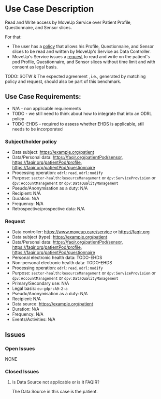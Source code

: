 # Use Case Description

Read and Write access by MoveUp Service over Patient Profile, Questionnaire, and Sensor slices. 

For that:
- The user has a [policy](policy-25.ttl) that allows his Profile, Questionnaire, and Sensor slices to be read and written by MoveUp's Service as Data Controller.
- MoveUp's Service issues a [request](request-25.ttl) to read and write on the patient's pod Profile, Questionnaire, and Sensor slices without time limit and with consent as legal basis.

TODO: SOTW & The expected agreement , i.e., generated by matching policy and request, should also be part of this benchmark.

## Use Case Requirements:

- N/A - non applicable requirements
- TODO - we still need to think about how to integrate that into an ODRL policy
- TODO-EHDS - required to assess whether EHDS is applicable, still needs to be incorporated 

### Subject/holder policy

- Data subject: <https://example.org/patient>
- Data/Personal data: <https://faqir.org/patientPod/sensor>, <https://faqir.org/patientPod/profile>, <https://faqir.org/patientPod/questionnaire>
- Processing operation: `odrl:read`, `odrl:modify` 
- Purpose: `sector-health:ResourceManagement` or `dpv:ServiceProvision` or `dpv:AccountManagement` or `dpv:DataQualityManagement`
- Pseudo/Anonymisation as a duty: N/A 
- Recipient: N/A
- Duration: N/A
- Frequency: N/A
- Retrospective/prospective data: N/A

### Request

- Data controller: <https://www.moveup.care/service> or <https://faqir.org>
- Data subject (type): <https://example.org/patient>
- Data/Personal data: <https://faqir.org/patientPod/sensor>, <https://faqir.org/patientPod/profile>, <https://faqir.org/patientPod/questionnaire>
- Personal electronic health data: TODO-EHDS
- Non-personal electronic health data: TODO-EHDS
- Processing operation: `odrl:read`, `odrl:modify` 
- Purpose: `sector-health:ResourceManagement` or `dpv:ServiceProvision` or `dpv:AccountManagement` or `dpv:DataQualityManagement`
- Primary/Secondary use: N/A
- Legal basis: `eu-gdpr:A9-2-a`
- Pseudo/Anonymisation as a duty: N/A 
- Recipient: N/A
- Data source: <https://example.org/patient> 
- Duration: N/A
- Frequency: N/A
- Events/Activities: N/A

## Issues
### Open Issues

NONE

### Closed Issues

1. Is Data Source not applicable or is it FAQIR?

    The Data Source in this case is the patient.